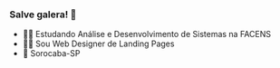 ### Salve galera! 👋

- 🧑‍🎓 Estudando Análise e Desenvolvimento de Sistemas na FACENS
- 👨‍💻 Sou Web Designer de Landing Pages 
- 🚩 Sorocaba-SP
